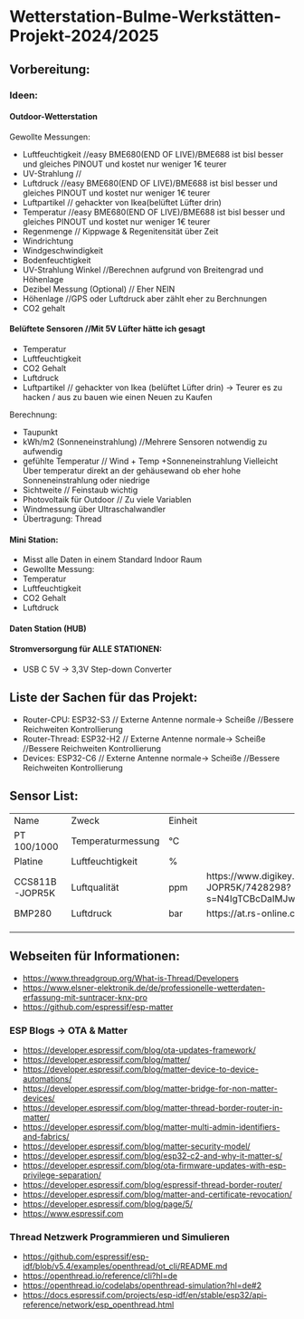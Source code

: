 # Wetterstation-Bulme-Werkstätten-Projekt-2024/2025

## Vorbereitung:

### Ideen:
#### Outdoor-Wetterstation
Gewollte Messungen:
- Luftfeuchtigkeit //easy BME680(END OF LIVE)/BME688 ist bisl besser und gleiches PINOUT und kostet nur weniger 1€ teurer
- UV-Strahlung //
- Luftdruck  //easy BME680(END OF LIVE)/BME688 ist bisl besser und gleiches PINOUT und kostet nur weniger 1€ teurer
- Luftpartikel // gehackter von Ikea(belüftet Lüfter drin)
- Temperatur  //easy BME680(END OF LIVE)/BME688 ist bisl besser und gleiches PINOUT und kostet nur weniger 1€ teurer
- Regenmenge // Kippwage & Regenitensität über Zeit
- Windrichtung
- Windgeschwindigkeit
- Bodenfeuchtigkeit 
- UV-Strahlung Winkel //Berechnen aufgrund von Breitengrad und Höhenlage
- Dezibel Messung (Optional) // Eher NEIN
- Höhenlage  //GPS oder Luftdruck aber zählt eher zu Berchnungen
- CO2 gehalt  

 #### Belüftete Sensoren  //Mit 5V Lüfter hätte ich gesagt
- Temperatur
- Luftfeuchtigkeit
- CO2 Gehalt
- Luftdruck
- Luftpartikel // gehackter von Ikea (belüftet Lüfter drin) -> Teurer es zu hacken / aus zu bauen wie einen Neuen zu Kaufen

Berechnung:
- Taupunkt
- kWh/m2 (Sonneneinstrahlung) //Mehrere Sensoren notwendig zu aufwendig
- gefühlte Temperatur // Wind + Temp +Sonneneinstrahlung Vielleicht Über temperatur direkt an der gehäusewand ob eher hohe Sonneneinstrahlung oder niedrige 
- Sichtweite  // Feinstaub wichtig 
- Photovoltaik für Outdoor  // Zu viele Variablen
- Windmessung über Ultraschalwandler
- Übertragung: Thread


#### Mini Station:
- Misst alle Daten in einem Standard Indoor Raum
- Gewollte Messung:
- Temperatur
- Luftfeuchtigkeit
- CO2 Gehalt
- Luftdruck

#### Daten Station (HUB)


#### Stromversorgung für ALLE STATIONEN:
- USB C 5V -> 3,3V Step-down Converter

## Liste der Sachen für das Projekt:
- Router-CPU: ESP32-S3 // Externe Antenne normale-> Scheiße //Bessere Reichweiten Kontrollierung
- Router-Thread: ESP32-H2 // Externe Antenne normale-> Scheiße //Bessere Reichweiten Kontrollierung
- Devices: ESP32-C6 // Externe Antenne normale-> Scheiße //Bessere Reichweiten Kontrollierung


## Sensor List:


<table>
 <tr height=20 style='height:15.0pt'>
  <td height=20 class=xl66 width=124 style='height:15.0pt;width:93pt'>Name</td>
  <td class=xl66 width=143 style='width:107pt'>Zweck</td>
  <td class=xl66 width=143 style='width:107pt'>Einheit</td>
  <td class=xl67 width=977 style='width:733pt'>&nbsp;</td>

 <tr height=20 style='height:15.0pt'>
  <td height=20 class=xl65 style='height:15.0pt'>PT 100/1000</td>
  <td class=xl65>Temperaturmessung</td>
  <td class=xl65>°C</td>
  <td></td>
 </tr>
 <tr height=20 style='height:15.0pt'>
  <td height=20 class=xl65 style='height:15.0pt'>Platine</td>
  <td class=xl65>Luftfeuchtigkeit</td>
  <td class=xl65>%</td>
  <td></td>
 </tr>
 <tr height=20 style='height:15.0pt'>
  <td height=20 class=xl65 style='height:15.0pt'>CCS811B-JOPR5K</td>
  <td class=xl65>Luftqualität</td>
  <td class=xl65>ppm</td>
  <td>https://www.digikey.at/de/products/detail/sciosense/CCS811B-JOPR5K/7428298?s=N4IgTCBcDaIMJwMoA4CMqBCBaAUgeQAUAlAVgGkQBdAXyA</td>
 </tr>
 <tr height=20 style='height:15.0pt'>
  <td height=20 class=xl65 style='height:15.0pt'>BMP280</td>
  <td class=xl65>Luftdruck</td>
  <td class=xl65>bar</td>
  <td>https://at.rs-online.com/web/p/drucksensor-ics/8496187</td>
 </tr>
 <tr height=20 style='height:15.0pt'>
  <td height=20 class=xl65 style='height:15.0pt'></td>
  <td class=xl65></td>
  <td class=xl65></td>
  <td></td>
 </tr>
 <tr height=0 style='display:none'>
  <td width=124 style='width:93pt'></td>
  <td width=143 style='width:107pt'></td>
  <td width=143 style='width:107pt'></td>
  <td width=977 style='width:733pt'></td>
 </tr>
</table>



## Webseiten für Informationen:

- https://www.threadgroup.org/What-is-Thread/Developers
- https://www.elsner-elektronik.de/de/professionelle-wetterdaten-erfassung-mit-suntracer-knx-pro
- https://github.com/espressif/esp-matter

### ESP Blogs -> OTA & Matter

- https://developer.espressif.com/blog/ota-updates-framework/
- https://developer.espressif.com/blog/matter/
- https://developer.espressif.com/blog/matter-device-to-device-automations/
- https://developer.espressif.com/blog/matter-bridge-for-non-matter-devices/
- https://developer.espressif.com/blog/matter-thread-border-router-in-matter/
- https://developer.espressif.com/blog/matter-multi-admin-identifiers-and-fabrics/
- https://developer.espressif.com/blog/matter-security-model/
- https://developer.espressif.com/blog/esp32-c2-and-why-it-matter-s/
- https://developer.espressif.com/blog/ota-firmware-updates-with-esp-privilege-separation/
- https://developer.espressif.com/blog/espressif-thread-border-router/
- https://developer.espressif.com/blog/matter-and-certificate-revocation/
- https://developer.espressif.com/blog/page/5/
- https://www.espressif.com

### Thread Netzwerk Programmieren und Simulieren

- https://github.com/espressif/esp-idf/blob/v5.4/examples/openthread/ot_cli/README.md
- https://openthread.io/reference/cli?hl=de
- https://openthread.io/codelabs/openthread-simulation?hl=de#2
- https://docs.espressif.com/projects/esp-idf/en/stable/esp32/api-reference/network/esp_openthread.html
